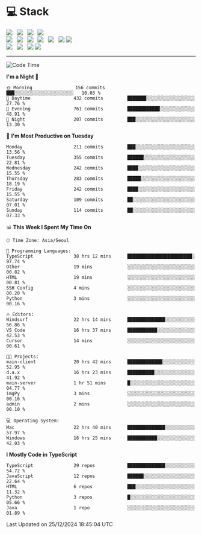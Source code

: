 <h1>💻 Stack</h1>
<div>
 <!-- badge : https://shields.io/ -->
 <!-- icon : https://simpleicons.org/?q=Get -->
 <img src="https://img.shields.io/badge/HTML5-e74c3c?style=flat-square&logo=HTML5&logoColor=white"/> &nbsp 
 <img src="https://img.shields.io/badge/CSS3-0A84FF?style=flat-square&logo=CSS3&logoColor=white"/> &nbsp 
 <img src="https://img.shields.io/badge/JavaScript-FFCD11?style=flat-square&logo=JavaScript&logoColor=white"/> &nbsp 
 <img src="https://img.shields.io/badge/TypeScript-3075C0?style=flat-square&logo=TypeScript&logoColor=white"/>
 <br/>
 <img src="https://img.shields.io/badge/Next-000000?style=flat-square&logo=nextdotjs&logoColor=white"/> &nbsp 
 <img src="https://img.shields.io/badge/React-00BCF6?style=flat-square&logo=React&logoColor=white"/> &nbsp 
 <img src="https://img.shields.io/badge/Redux-764ABC?style=flat-square&logo=Redux&logoColor=white"/> &nbsp
 <img src="https://img.shields.io/badge/Recoil-3578E5?style=flat-square&logo=recoil&logoColor=white"/> &nbsp
 <img src="https://img.shields.io/badge/React-Query-FF4154?style=flat-square&logo=reactquery&logoColor=white"/> &nbsp 
 <img src="https://img.shields.io/badge/styled%2Dcomponents-DB7093?style=flat-square&logo=styled%2Dcomponents&logoColor=white"/>
 <img src="https://img.shields.io/badge/CSS Modules-000000?style=flat-square&logo=CSS Modules&logoColor=white"/> &nbsp 
 <br/>
 <img src="https://img.shields.io/badge/Node-339933?style=flat-square&logo=Node.js&logoColor=white"/> &nbsp 
 <img src="https://img.shields.io/badge/Express-000000?style=flat-square&logo=Express&logoColor=white"/> &nbsp 
 <img src="https://img.shields.io/badge/MongoDB-47A248?style=flat-square&logo=MongoDB&logoColor=white"/>
 <img src="https://img.shields.io/badge/MariaDB-003545?style=flat-square&logo=mariadb&logoColor=white"/>
</div>

<hr>

<!--START_SECTION:waka-->
![Code Time](http://img.shields.io/badge/Code%20Time-1%2C822%20hrs%2032%20mins-blue)

**I'm a Night 🦉** 

```text
🌞 Morning                156 commits         ███░░░░░░░░░░░░░░░░░░░░░░   10.03 % 
🌆 Daytime                432 commits         ███████░░░░░░░░░░░░░░░░░░   27.76 % 
🌃 Evening                761 commits         ████████████░░░░░░░░░░░░░   48.91 % 
🌙 Night                  207 commits         ███░░░░░░░░░░░░░░░░░░░░░░   13.30 % 
```
📅 **I'm Most Productive on Tuesday** 

```text
Monday                   211 commits         ███░░░░░░░░░░░░░░░░░░░░░░   13.56 % 
Tuesday                  355 commits         ██████░░░░░░░░░░░░░░░░░░░   22.81 % 
Wednesday                242 commits         ████░░░░░░░░░░░░░░░░░░░░░   15.55 % 
Thursday                 283 commits         █████░░░░░░░░░░░░░░░░░░░░   18.19 % 
Friday                   242 commits         ████░░░░░░░░░░░░░░░░░░░░░   15.55 % 
Saturday                 109 commits         ██░░░░░░░░░░░░░░░░░░░░░░░   07.01 % 
Sunday                   114 commits         ██░░░░░░░░░░░░░░░░░░░░░░░   07.33 % 
```


📊 **This Week I Spent My Time On** 

```text
🕑︎ Time Zone: Asia/Seoul

💬 Programming Languages: 
TypeScript               38 hrs 12 mins      ████████████████████████░   97.74 % 
Other                    19 mins             ░░░░░░░░░░░░░░░░░░░░░░░░░   00.82 % 
HTML                     19 mins             ░░░░░░░░░░░░░░░░░░░░░░░░░   00.81 % 
SSH Config               4 mins              ░░░░░░░░░░░░░░░░░░░░░░░░░   00.20 % 
Python                   3 mins              ░░░░░░░░░░░░░░░░░░░░░░░░░   00.16 % 

🔥 Editors: 
Windsurf                 22 hrs 14 mins      ██████████████░░░░░░░░░░░   56.86 % 
VS Code                  16 hrs 37 mins      ███████████░░░░░░░░░░░░░░   42.53 % 
Cursor                   14 mins             ░░░░░░░░░░░░░░░░░░░░░░░░░   00.61 % 

🐱‍💻 Projects: 
main-client              20 hrs 42 mins      █████████████░░░░░░░░░░░░   52.95 % 
d.a.x                    16 hrs 23 mins      ██████████░░░░░░░░░░░░░░░   41.92 % 
main-server              1 hr 51 mins        █░░░░░░░░░░░░░░░░░░░░░░░░   04.77 % 
imgPy                    3 mins              ░░░░░░░░░░░░░░░░░░░░░░░░░   00.16 % 
admin                    2 mins              ░░░░░░░░░░░░░░░░░░░░░░░░░   00.10 % 

💻 Operating System: 
Mac                      22 hrs 40 mins      ██████████████░░░░░░░░░░░   57.97 % 
Windows                  16 hrs 25 mins      ███████████░░░░░░░░░░░░░░   42.03 % 
```

**I Mostly Code in TypeScript** 

```text
TypeScript               29 repos            ██████████████░░░░░░░░░░░   54.72 % 
JavaScript               12 repos            ██████░░░░░░░░░░░░░░░░░░░   22.64 % 
HTML                     6 repos             ███░░░░░░░░░░░░░░░░░░░░░░   11.32 % 
Python                   3 repos             █░░░░░░░░░░░░░░░░░░░░░░░░   05.66 % 
Java                     1 repo              ░░░░░░░░░░░░░░░░░░░░░░░░░   01.89 % 
```




 Last Updated on 25/12/2024 18:45:04 UTC
<!--END_SECTION:waka-->
